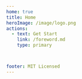 ```yaml
---
home: true
title: Home
heroImage: /image/logo.png
actions:
  - text: Get Start
    link: /foreword.md
    type: primary



footer: MIT Licensed 
---
```




[default-theme-home]: https://vuejs.press/reference/default-theme/frontmatter.html#home-page

